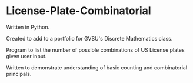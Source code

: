 # License-Plate-Combinatorial

Written in Python.

Created to add to a portfolio for GVSU's Discrete Mathematics class.

Program to list the number of possible combinations of US License plates given user input.

Written to demonstrate understanding of basic counting and combinatorial principals.
